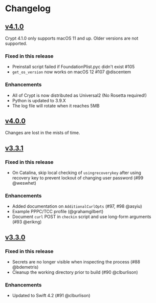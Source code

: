 # Changelog

## [v4.1.0](https://github.com/grahamgilbert/crypt/compare/4.0.0...4.1.0)

Crypt 4.1.0 only supports macOS 11 and up. Older versions are not supported.

### Fixed in this release

- Preinstall script failed if FoundationPlist.pyc didn't exist #105
- `get_os_version` now works on macOS 12 #107 @discentem

### Enhancements

- All of Crypt is now distributed as Universal2 (No Rosetta required!)
- Python is updated to 3.9.X
- The log file will rotate when it reaches 5MB

## [v4.0.0](https://github.com/grahamgilbert/crypt/compare/3.3.1...4.0.0)

Changes are lost in the mists of time.

## [v3.3.1](https://github.com/grahamgilbert/crypt/compare/3.3.0...3.3.1)

### Fixed in this release

- On Catalina, skip local checking of `usingrecoverykey` after using recovery key to prevent lockout of changing user password (#99 @weswhet)

### Enhancements

- Added documentation on `AdditionalCurlOpts` (#97, #98 @asyiu)
- Example PPPC/TCC profile (@grahamgilbert)
- Document `curl` POST in `checkin` script and use long-form arguments (#93 @erikng)

## [v3.3.0](https://github.com/grahamgilbert/crypt/compare/3.2.1...3.3.0)

### Fixed in this release

- Secrets are no longer visible when inspecting the process (#88 @bdemetris)
- Cleanup the working directory prior to build (#90 @clburlison)

### Enhancements

- Updated to Swift 4.2 (#91 @clburlison)
